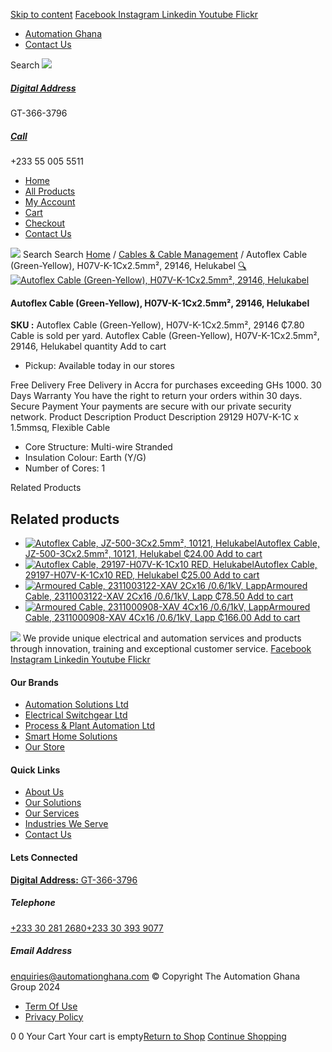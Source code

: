 [Skip to content](https://store.automationghana.com/product/autoflex-cable-29146-h07v-k-1cx2-5-y-g-helukabel/#content)
[ Facebook ](https://www.facebook.com/automationgh/) [ Instagram ](https://www.instagram.com/automationgh/) [ Linkedin ](https://www.linkedin.com/company/the-automation-ghana-limited/) [ Youtube ](https://www.youtube.com/channel/UCurrRDUSm5oIW39VXjn1u0w) [ Flickr ](https://www.flickr.com/photos/181794037@N07/)
  * [ Automation Ghana ](https://automationghana.com)
  * [ Contact Us ](https://store.automationghana.com/contact/)


Search
[ ![](https://store.automationghana.com/wp-content/uploads/2024/04/Website-TAGG-Logo-BLUE.png) ](https://store.automationghana.com/)
[ ](https://maps.app.goo.gl/m4xeaagWCNbLk4jM6)
#####  [ Digital Address ](https://maps.app.goo.gl/m4xeaagWCNbLk4jM6)
GT-366-3796 
[ ](tel:+233550055511)
#####  [ Call ](tel:+233550055511)
+233 55 005 5511 
  * [Home](https://store.automationghana.com/)
  * [All Products](https://store.automationghana.com/shop/)
  * [My Account](https://store.automationghana.com/my-account/)
  * [Cart](https://store.automationghana.com/cart/)
  * [Checkout](https://store.automationghana.com/checkout/)
  * [Contact Us](https://store.automationghana.com/contact/)


[![](https://store.automationghana.com/wp-content/uploads/2024/04/AutomationGhana_logo_white.png)](https://store.automationghana.com)
Search
Search
[Home](https://store.automationghana.com) / [Cables & Cable Management](https://store.automationghana.com/product-category/cables-cable-management/) / Autoflex Cable (Green-Yellow), H07V-K-1Cx2.5mm², 29146, Helukabel
[🔍](https://store.automationghana.com/product/autoflex-cable-29146-h07v-k-1cx2-5-y-g-helukabel/)
[![Autoflex Cable \(Green-Yellow\), H07V-K-1Cx2.5mm², 29146, Helukabel](https://store.automationghana.com/wp-content/uploads/2019/12/CABLES-2.jpg)](https://store.automationghana.com/wp-content/uploads/2019/12/CABLES-2.jpg)
####  Autoflex Cable (Green-Yellow), H07V-K-1Cx2.5mm², 29146, Helukabel 
**SKU :** Autoflex Cable (Green-Yellow), H07V-K-1Cx2.5mm², 29146 
₵7.80
Cable is sold per yard.
Autoflex Cable (Green-Yellow), H07V-K-1Cx2.5mm², 29146, Helukabel quantity
Add to cart
  * Pickup: Available today in our stores


Free Delivery 
Free Delivery in Accra for purchases exceeding GHs 1000. 
30 Days Warranty 
You have the right to return your orders within 30 days. 
Secure Payment 
Your payments are secure with our private security network. 
Product Description
Product Description
29129 H07V-K-1C x 1.5mmsq, Flexible Cable 
  * Core Structure: Multi-wire Stranded
  * Insulation Colour: Earth (Y/G)
  * Number of Cores: 1


Related Products 
## Related products
  * [![Autoflex Cable, JZ-500-3Cx2.5mm², 10121, Helukabel](https://store.automationghana.com/wp-content/uploads/2020/04/Autoflex-3g15-300x300.png)Autoflex Cable, JZ-500-3Cx2.5mm², 10121, Helukabel ₵24.00 ](https://store.automationghana.com/product/autoflex-cable-10121-jz-500-3cx2-5-helukabel/)
[Add to cart](https://store.automationghana.com/product/autoflex-cable-29146-h07v-k-1cx2-5-y-g-helukabel/?add-to-cart=1484)
  * [![Autoflex Cable, 29197-H07V-K-1Cx10 RED, Helukabel](https://store.automationghana.com/wp-content/uploads/2017/12/Cables-4-300x300.png)Autoflex Cable, 29197-H07V-K-1Cx10 RED, Helukabel ₵25.00 ](https://store.automationghana.com/product/autoflex-cable-29197-h07v-k-1cx10-red-helukabel/)
[Add to cart](https://store.automationghana.com/product/autoflex-cable-29146-h07v-k-1cx2-5-y-g-helukabel/?add-to-cart=1477)
  * [![Armoured Cable, 2311003122-XAV 2Cx16 /0.6/1kV, Lapp](https://store.automationghana.com/wp-content/uploads/2019/12/Armoured-cable-300x300.jpg)Armoured Cable, 2311003122-XAV 2Cx16 /0.6/1kV, Lapp ₵78.50 ](https://store.automationghana.com/product/armoured-cable-2311003122-xav-2cx16-0-6-1kv-lapp/)
[Add to cart](https://store.automationghana.com/product/autoflex-cable-29146-h07v-k-1cx2-5-y-g-helukabel/?add-to-cart=1457)
  * [![Armoured Cable, 2311000908-XAV 4Cx16 /0.6/1kV, Lapp](https://store.automationghana.com/wp-content/uploads/2019/12/Armoured-cable-300x300.jpg)Armoured Cable, 2311000908-XAV 4Cx16 /0.6/1kV, Lapp ₵166.00 ](https://store.automationghana.com/product/armoured-cable-2311000908-xav-4cx16-0-6-1kv-lapp/)
[Add to cart](https://store.automationghana.com/product/autoflex-cable-29146-h07v-k-1cx2-5-y-g-helukabel/?add-to-cart=1455)


![](https://store.automationghana.com/wp-content/uploads/2024/04/AutomationGhana_logo_white.png)
We provide unique electrical and automation services and products through innovation, training and exceptional customer service.
[ Facebook ](https://www.facebook.com/automationgh/) [ Instagram ](https://www.instagram.com/automationgh/) [ Linkedin ](https://www.linkedin.com/company/the-automation-ghana-limited/) [ Youtube ](https://www.youtube.com/channel/UCurrRDUSm5oIW39VXjn1u0w) [ Flickr ](https://www.flickr.com/photos/181794037@N07/)
#### Our Brands
  * [ Automation Solutions Ltd ](https://store.automationghana.com/product/autoflex-cable-29146-h07v-k-1cx2-5-y-g-helukabel/)
  * [ Electrical Switchgear Ltd ](https://store.automationghana.com/product/autoflex-cable-29146-h07v-k-1cx2-5-y-g-helukabel/)
  * [ Process & Plant Automation Ltd ](https://store.automationghana.com/product/autoflex-cable-29146-h07v-k-1cx2-5-y-g-helukabel/)
  * [ Smart Home Solutions ](https://store.automationghana.com/product/autoflex-cable-29146-h07v-k-1cx2-5-y-g-helukabel/)
  * [ Our Store ](https://store.automationghana.com/product/autoflex-cable-29146-h07v-k-1cx2-5-y-g-helukabel/)


#### Quick Links
  * [ About Us ](https://store.automationghana.com/product/autoflex-cable-29146-h07v-k-1cx2-5-y-g-helukabel/)
  * [ Our Solutions ](https://store.automationghana.com/product/autoflex-cable-29146-h07v-k-1cx2-5-y-g-helukabel/)
  * [ Our Services ](https://store.automationghana.com/product/autoflex-cable-29146-h07v-k-1cx2-5-y-g-helukabel/)
  * [ Industries We Serve ](https://store.automationghana.com/product/autoflex-cable-29146-h07v-k-1cx2-5-y-g-helukabel/)
  * [ Contact Us ](https://store.automationghana.com/product/autoflex-cable-29146-h07v-k-1cx2-5-y-g-helukabel/)


#### Lets Connected
[**Digital Address:** GT-366-3796](https://maps.app.goo.gl/m4xeaagWCNbLk4jM6)
#####  Telephone 
[ +233 30 281 2680](tel:+233302812680)[+233 30 393 9077](https://store.automationghana.com/product/autoflex-cable-29146-h07v-k-1cx2-5-y-g-helukabel/+233303939077)
#####  Email Address 
enquiries@automationghana.com 
© Copyright The Automation Ghana Group 2024
  * [ Term Of Use ](https://store.automationghana.com/product/autoflex-cable-29146-h07v-k-1cx2-5-y-g-helukabel/)
  * [ Privacy Policy ](https://store.automationghana.com/product/autoflex-cable-29146-h07v-k-1cx2-5-y-g-helukabel/)


0
0
Your Cart
Your cart is empty[Return to Shop](https://store.automationghana.com/shop/)
[Continue Shopping](https://store.automationghana.com/product/autoflex-cable-29146-h07v-k-1cx2-5-y-g-helukabel/)
